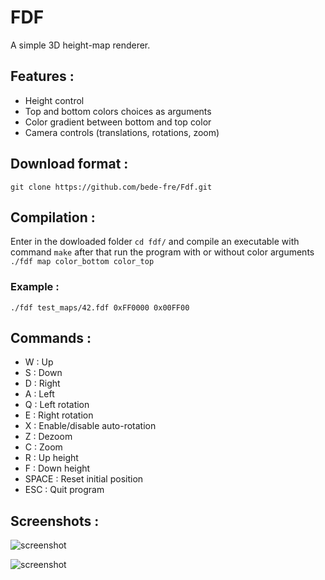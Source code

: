 # FDF

A simple 3D height-map renderer.


## Features :

* Height control
* Top and bottom colors choices as arguments
* Color gradient between bottom and top color
* Camera controls (translations, rotations, zoom)


## Download format :

```git clone https://github.com/bede-fre/Fdf.git```

## Compilation :

Enter in the dowloaded folder ```cd fdf/``` and compile an executable with command ```make``` after that run the program with or without color arguments ```./fdf map color_bottom color_top```

### Example :

```./fdf test_maps/42.fdf 0xFF0000 0x00FF00```

## Commands :

- W : Up
- S : Down
- D : Right
- A : Left
- Q : Left rotation
- E : Right rotation
- X : Enable/disable auto-rotation
- Z : Dezoom
- C : Zoom
- R : Up height
- F : Down height
- SPACE : Reset initial position
- ESC : Quit program

## Screenshots :

![screenshot](/screens/Pyramide.png?raw=true)

![screenshot](/screens/France.png?raw=true)
